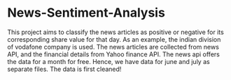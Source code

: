 # News-Sentiment-Analysis
This project aims to classify the news articles as positive or negative for its corresponding share value for that day. As an example, the indian division of 
vodafone company is used.
The news articles are collected from news API, and the financial details from Yahoo finance API. 
The news api offers the data for a month for free. Hence, we have data for june and july as separate files. The data is first cleaned!
